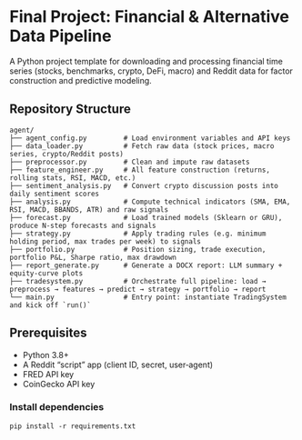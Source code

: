 # Final Project: Financial & Alternative Data Pipeline

A Python project template for downloading and processing financial time series (stocks, benchmarks, crypto, DeFi, macro) and Reddit data for factor construction and predictive modeling.

## Repository Structure

```
agent/
├── agent_config.py         # Load environment variables and API keys
├── data_loader.py          # Fetch raw data (stock prices, macro series, crypto/Reddit posts)
├── preprocessor.py         # Clean and impute raw datasets
├── feature_engineer.py     # All feature construction (returns, rolling stats, RSI, MACD, etc.)
├── sentiment_analysis.py   # Convert crypto discussion posts into daily sentiment scores
├── analysis.py             # Compute technical indicators (SMA, EMA, RSI, MACD, BBANDS, ATR) and raw signals
├── forecast.py             # Load trained models (Sklearn or GRU), produce N‑step forecasts and signals
├── strategy.py             # Apply trading rules (e.g. minimum holding period, max trades per week) to signals
├── portfolio.py            # Position sizing, trade execution, portfolio P&L, Sharpe ratio, max drawdown
├── report_generate.py      # Generate a DOCX report: LLM summary + equity‑curve plots
├── tradesystem.py          # Orchestrate full pipeline: load → preprocess → features → predict → strategy → portfolio → report
└── main.py                 # Entry point: instantiate TradingSystem and kick off `run()`

```

## Prerequisites

- Python 3.8+  
- A Reddit “script” app (client ID, secret, user‑agent)  
- FRED API key  
- CoinGecko API key 

### Install dependencies

```
pip install -r requirements.txt
```
